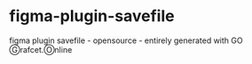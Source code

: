# figma-plugin-savefile
figma plugin savefile - opensource - entirely generated with GO Ⓖrafcet.Ⓞnline
